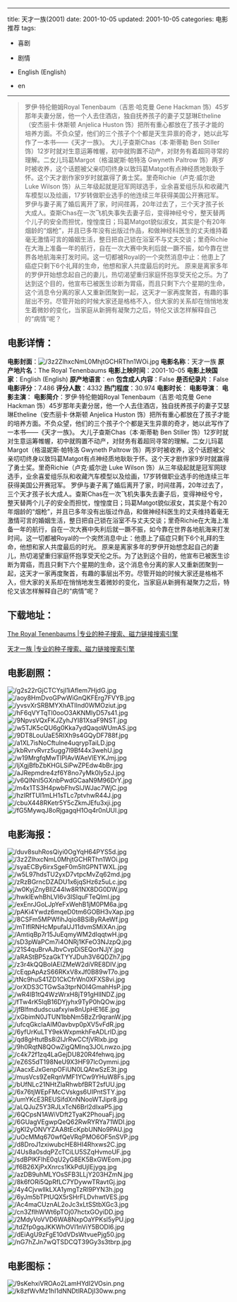 
---
title: 天才一族(2001)
date: 2001-10-05
updated: 2001-10-05
categories: 电影推荐
tags:
- 喜剧
- 剧情

- English (English)
- en
---


> 罗伊·特伦鲍姆Royal Tenenbaum（吉恩·哈克曼 Gene Hackman 饰）45岁那年夫妻分居，他一个人去住酒店，独自抚养孩子的妻子艾瑟琳Etheline（安杰丽卡·休斯顿 Anjelica Huston 饰）把所有重心都放在了孩子才能的培养方面。不负众望，他们的三个孩子个个都是天生异禀的奇才，她以此写作了一本书——《天才一族》。 大儿子查斯Chas（本·斯蒂勒 Ben Stiller 饰）12岁时就对生意运筹帷幄，初中就购置不动产，对财务有着超同寻常的理解。二女儿玛葛Margot（格温妮斯·帕特洛 Gwyneth Paltrow 饰）两岁时被收养，这个话题被父亲叨叨终身以致玛葛Matgot有点神经质地耿耿于怀。这个天才剧作家9岁时就赢得了勇士奖。里奇Richie（卢克·威尔逊 Luke Wilson 饰）从三年级起就是冠军网球选手，业余喜爱组乐队和收藏汽车模型以及绘画，17岁转做职业选手的他连续三年获得美国公开赛冠军。 罗伊与妻子离了婚后离开了家，时间荏苒，20年过去了，三个天才孩子长大成人。查斯Chas在一次飞机失事失去妻子后，变得神经兮兮，整天替两个儿子的安全而担忧，惶惶度日；玛葛Matgot貌似淑女，其实是个有20年烟龄的“烟枪”，并且已多年没有出版过作品，和做神经科医生的丈夫维持着毫无激情可言的婚姻生活，整日把自己锁在浴室不与丈夫交谈；里奇Richie在大海上准备一年的航行，自在一次大赛中失利后就一蹶不振，如今靠在世界各地航海来打发时间。这一切都被Royal的一个突然消息中止：他患上了癌症只剩下6个礼拜的生命，他想和家人共度最后的时光。 原来是离家多年的罗伊开始想念起自己的妻儿，热切渴望重归家庭怀抱享受天伦之乐。为了达到这个目的，他宣布已被医生诊断为胃癌，而且只剩下六个星期的生命，这个消息令分离的家人又重新团聚到一起，这天才一家再度聚首，有趣的事层出不穷。尽管开始的时候大家还是格格不入，但大家的关系却在悄悄地发生着微妙的变化，当家庭从新拥有凝聚力之后，特伦又该怎样解释自己的“病情”呢？

## **电影详情**：

**电影封面**：<img src="https://image.tmdb.org/t/p/w200/3z2ZIhxcNmL0MhjtGCHRThn1WOi.jpg" alt="/3z2ZIhxcNmL0MhjtGCHRThn1WOi.jpg" title="/3z2ZIhxcNmL0MhjtGCHRThn1WOi.jpg">
**电影名称**：天才一族
**原产地片名**：The Royal Tenenbaums
**电影上映时间**：2001-10-05
**电影上映国家**：English (English)
**原产地语言**：en
**包含成人内容**：False
**是否纪录片**：False
**电影评分**：7.486
**评分人数**：4332
**热门程度**：30.974
**电影时长**：
**电影导演**：
**电影主演**：
**电影简介**：罗伊·特伦鲍姆Royal Tenenbaum（吉恩·哈克曼 Gene Hackman 饰）45岁那年夫妻分居，他一个人去住酒店，独自抚养孩子的妻子艾瑟琳Etheline（安杰丽卡·休斯顿 Anjelica Huston 饰）把所有重心都放在了孩子才能的培养方面。不负众望，他们的三个孩子个个都是天生异禀的奇才，她以此写作了一本书——《天才一族》。 大儿子查斯Chas（本·斯蒂勒 Ben Stiller 饰）12岁时就对生意运筹帷幄，初中就购置不动产，对财务有着超同寻常的理解。二女儿玛葛Margot（格温妮斯·帕特洛 Gwyneth Paltrow 饰）两岁时被收养，这个话题被父亲叨叨终身以致玛葛Matgot有点神经质地耿耿于怀。这个天才剧作家9岁时就赢得了勇士奖。里奇Richie（卢克·威尔逊 Luke Wilson 饰）从三年级起就是冠军网球选手，业余喜爱组乐队和收藏汽车模型以及绘画，17岁转做职业选手的他连续三年获得美国公开赛冠军。 罗伊与妻子离了婚后离开了家，时间荏苒，20年过去了，三个天才孩子长大成人。查斯Chas在一次飞机失事失去妻子后，变得神经兮兮，整天替两个儿子的安全而担忧，惶惶度日；玛葛Matgot貌似淑女，其实是个有20年烟龄的“烟枪”，并且已多年没有出版过作品，和做神经科医生的丈夫维持着毫无激情可言的婚姻生活，整日把自己锁在浴室不与丈夫交谈；里奇Richie在大海上准备一年的航行，自在一次大赛中失利后就一蹶不振，如今靠在世界各地航海来打发时间。这一切都被Royal的一个突然消息中止：他患上了癌症只剩下6个礼拜的生命，他想和家人共度最后的时光。 原来是离家多年的罗伊开始想念起自己的妻儿，热切渴望重归家庭怀抱享受天伦之乐。为了达到这个目的，他宣布已被医生诊断为胃癌，而且只剩下六个星期的生命，这个消息令分离的家人又重新团聚到一起，这天才一家再度聚首，有趣的事层出不穷。尽管开始的时候大家还是格格不入，但大家的关系却在悄悄地发生着微妙的变化，当家庭从新拥有凝聚力之后，特伦又该怎样解释自己的“病情”呢？

## **下载地址**：
[The Royal Tenenbaums |专业的种子搜索、磁力链接搜索引擎](https://movie.amd794.com:2083/?search=The%20Royal%20Tenenbaums&ordering=&mode=match_phrase&page_size=10&page=1)

[天才一族 |专业的种子搜索、磁力链接搜索引擎](https://movie.amd794.com:2083/?search=%E5%A4%A9%E6%89%8D%E4%B8%80%E6%97%8F&ordering=&mode=match_phrase&page_size=10&page=1)
 

## **电影剧照**：
<img src="https://image.tmdb.org/t/p/original/g2s22rGjCTCYsjI1iAflem7HjdG.jpg" alt="/g2s22rGjCTCYsjI1iAflem7HjdG.jpg" title="/g2s22rGjCTCYsjI1iAflem7HjdG.jpg"><img src="https://image.tmdb.org/t/p/original/aoy8HmDvoGPwWiGnQKFErg7FVYB.jpg" alt="/aoy8HmDvoGPwWiGnQKFErg7FVYB.jpg" title="/aoy8HmDvoGPwWiGnQKFErg7FVYB.jpg"><img src="https://image.tmdb.org/t/p/original/yvsvXrSRBMYXhATIlnd0WMOziut.jpg" alt="/yvsvXrSRBMYXhATIlnd0WMOziut.jpg" title="/yvsvXrSRBMYXhATIlnd0WMOziut.jpg"><img src="https://image.tmdb.org/t/p/original/hF6qVYTqTl0ooO3AKNMlyD57s41.jpg" alt="/hF6qVYTqTl0ooO3AKNMlyD57s41.jpg" title="/hF6qVYTqTl0ooO3AKNMlyD57s41.jpg"><img src="https://image.tmdb.org/t/p/original/9NpvsVQxFKJZyhJYI81XsaF9NST.jpg" alt="/9NpvsVQxFKJZyhJYI81XsaF9NST.jpg" title="/9NpvsVQxFKJZyhJYI81XsaF9NST.jpg"><img src="https://image.tmdb.org/t/p/original/w5TJK5cQU6g0Kka7ydQaqoWUmAS.jpg" alt="/w5TJK5cQU6g0Kka7ydQaqoWUmAS.jpg" title="/w5TJK5cQU6g0Kka7ydQaqoWUmAS.jpg"><img src="https://image.tmdb.org/t/p/original/9DT8LouUaE5RIXh9s4GQyDF788f.jpg" alt="/9DT8LouUaE5RIXh9s4GQyDF788f.jpg" title="/9DT8LouUaE5RIXh9s4GQyDF788f.jpg"><img src="https://image.tmdb.org/t/p/original/a1XL7isNoCftulne4uqrypTaiLD.jpg" alt="/a1XL7isNoCftulne4uqrypTaiLD.jpg" title="/a1XL7isNoCftulne4uqrypTaiLD.jpg"><img src="https://image.tmdb.org/t/p/original/kbRvrvRvrz5ugg7l9Bf44x3wehU.jpg" alt="/kbRvrvRvrz5ugg7l9Bf44x3wehU.jpg" title="/kbRvrvRvrz5ugg7l9Bf44x3wehU.jpg"><img src="https://image.tmdb.org/t/p/original/w19MrgfqMwTIPIAvWAeVlEYKJmj.jpg" alt="/w19MrgfqMwTIPIAvWAeVlEYKJmj.jpg" title="/w19MrgfqMwTIPIAvWAeVlEYKJmj.jpg"><img src="https://image.tmdb.org/t/p/original/ljXgjBfbZbKHGLSiPwZPEdw4bBr.jpg" alt="/ljXgjBfbZbKHGLSiPwZPEdw4bBr.jpg" title="/ljXgjBfbZbKHGLSiPwZPEdw4bBr.jpg"><img src="https://image.tmdb.org/t/p/original/aJRepmdre4zf6Y8no7yMk0ly5zJ.jpg" alt="/aJRepmdre4zf6Y8no7yMk0ly5zJ.jpg" title="/aJRepmdre4zf6Y8no7yMk0ly5zJ.jpg"><img src="https://image.tmdb.org/t/p/original/v6QlNnI5GXnbPwdGCaaN9M96DrY.jpg" alt="/v6QlNnI5GXnbPwdGCaaN9M96DrY.jpg" title="/v6QlNnI5GXnbPwdGCaaN9M96DrY.jpg"><img src="https://image.tmdb.org/t/p/original/m4x1TS3H4pwbFhvSlJWJac7WjC.jpg" alt="/m4x1TS3H4pwbFhvSlJWJac7WjC.jpg" title="/m4x1TS3H4pwbFhvSlJWJac7WjC.jpg"><img src="https://image.tmdb.org/t/p/original/hzlRfTUl1mLH1sTLc7ptvhwR44J.jpg" alt="/hzlRfTUl1mLH1sTLc7ptvhwR44J.jpg" title="/hzlRfTUl1mLH1sTLc7ptvhwR44J.jpg"><img src="https://image.tmdb.org/t/p/original/cbuX448RKetr5Y5cZkmJEfu3xji.jpg" alt="/cbuX448RKetr5Y5cZkmJEfu3xji.jpg" title="/cbuX448RKetr5Y5cZkmJEfu3xji.jpg"><img src="https://image.tmdb.org/t/p/original/fG5MywqJ8oRjgagqH1Oq4r0nUUI.jpg" alt="/fG5MywqJ8oRjgagqH1Oq4r0nUUI.jpg" title="/fG5MywqJ8oRjgagqH1Oq4r0nUUI.jpg">

## **电影海报**：
<img src="https://image.tmdb.org/t/p/original/duv8suhRosQiyi0OgYqH64PYS5d.jpg" alt="/duv8suhRosQiyi0OgYqH64PYS5d.jpg" title="/duv8suhRosQiyi0OgYqH64PYS5d.jpg"><img src="https://image.tmdb.org/t/p/original/3z2ZIhxcNmL0MhjtGCHRThn1WOi.jpg" alt="/3z2ZIhxcNmL0MhjtGCHRThn1WOi.jpg" title="/3z2ZIhxcNmL0MhjtGCHRThn1WOi.jpg"><img src="https://image.tmdb.org/t/p/original/syaECBy6irxSgeF0m5ltGPNTWXL.jpg" alt="/syaECBy6irxSgeF0m5ltGPNTWXL.jpg" title="/syaECBy6irxSgeF0m5ltGPNTWXL.jpg"><img src="https://image.tmdb.org/t/p/original/w5L97hdsTU2yxD7vtpcMvZq62md.jpg" alt="/w5L97hdsTU2yxD7vtpcMvZq62md.jpg" title="/w5L97hdsTU2yxD7vtpcMvZq62md.jpg"><img src="https://image.tmdb.org/t/p/original/zRzBGrncDZADU1x6jqSHz6z5uLc.jpg" alt="/zRzBGrncDZADU1x6jqSHz6z5uLc.jpg" title="/zRzBGrncDZADU1x6jqSHz6z5uLc.jpg"><img src="https://image.tmdb.org/t/p/original/w0KyjZnyBIlZ44lw8R1NX8DG0DW.jpg" alt="/w0KyjZnyBIlZ44lw8R1NX8DG0DW.jpg" title="/w0KyjZnyBIlZ44lw8R1NX8DG0DW.jpg"><img src="https://image.tmdb.org/t/p/original/hwklEwhBhLVI6v3ISlquFTeQIml.jpg" alt="/hwklEwhBhLVI6v3ISlquFTeQIml.jpg" title="/hwklEwhBhLVI6v3ISlquFTeQIml.jpg"><img src="https://image.tmdb.org/t/p/original/exEnrJGoLJpYeFxWehB1jM0PM6a.jpg" alt="/exEnrJGoLJpYeFxWehB1jM0PM6a.jpg" title="/exEnrJGoLJpYeFxWehB1jM0PM6a.jpg"><img src="https://image.tmdb.org/t/p/original/pAKi4Ywdz6mqeD0tm6GOBH3vXap.jpg" alt="/pAKi4Ywdz6mqeD0tm6GOBH3vXap.jpg" title="/pAKi4Ywdz6mqeD0tm6GOBH3vXap.jpg"><img src="https://image.tmdb.org/t/p/original/8CSFm5MPWfihJqio8BSiByRAeWf.jpg" alt="/8CSFm5MPWfihJqio8BSiByRAeWf.jpg" title="/8CSFm5MPWfihJqio8BSiByRAeWf.jpg"><img src="https://image.tmdb.org/t/p/original/mTIflRNHcMpufaUJ11dvmSMiXAn.jpg" alt="/mTIflRNHcMpufaUJ11dvmSMiXAn.jpg" title="/mTIflRNHcMpufaUJ11dvmSMiXAn.jpg"><img src="https://image.tmdb.org/t/p/original/AmtiqBp7r15JuEqmyWM2dIqqtwH.jpg" alt="/AmtiqBp7r15JuEqmyWM2dIqqtwH.jpg" title="/AmtiqBp7r15JuEqmyWM2dIqqtwH.jpg"><img src="https://image.tmdb.org/t/p/original/sD3pWaPCm7i4ONRj1KFeO3NJzpQ.jpg" alt="/sD3pWaPCm7i4ONRj1KFeO3NJzpQ.jpg" title="/sD3pWaPCm7i4ONRj1KFeO3NJzpQ.jpg"><img src="https://image.tmdb.org/t/p/original/21S4quBrvAJbvCvpDiSEQorNJjY.jpg" alt="/21S4quBrvAJbvCvpDiSEQorNJjY.jpg" title="/21S4quBrvAJbvCvpDiSEQorNJjY.jpg"><img src="https://image.tmdb.org/t/p/original/aRAStBP5zaGkTYYJDuh3V6QDZh7.jpg" alt="/aRAStBP5zaGkTYYJDuh3V6QDZh7.jpg" title="/aRAStBP5zaGkTYYJDuh3V6QDZh7.jpg"><img src="https://image.tmdb.org/t/p/original/z3r4kQQBoIAEIZMeW2diVRE8DIV.jpg" alt="/z3r4kQQBoIAEIZMeW2diVRE8DIV.jpg" title="/z3r4kQQBoIAEIZMeW2diVRE8DIV.jpg"><img src="https://image.tmdb.org/t/p/original/cEqpApAzS66RKxV8xJf0B89wT7o.jpg" alt="/cEqpApAzS66RKxV8xJf0B89wT7o.jpg" title="/cEqpApAzS66RKxV8xJf0B89wT7o.jpg"><img src="https://image.tmdb.org/t/p/original/tNc9huS41ZD1CkCfrWn0XFXS8vi.jpg" alt="/tNc9huS41ZD1CkCfrWn0XFXS8vi.jpg" title="/tNc9huS41ZD1CkCfrWn0XFXS8vi.jpg"><img src="https://image.tmdb.org/t/p/original/orXDS3CTGwSa3tprNOI4GmahHsP.jpg" alt="/orXDS3CTGwSa3tprNOI4GmahHsP.jpg" title="/orXDS3CTGwSa3tprNOI4GmahHsP.jpg"><img src="https://image.tmdb.org/t/p/original/wR4lB1tQ4WzWrxH8jT91gHlINDZ.jpg" alt="/wR4lB1tQ4WzWrxH8jT91gHlINDZ.jpg" title="/wR4lB1tQ4WzWrxH8jT91gHlINDZ.jpg"><img src="https://image.tmdb.org/t/p/original/fTw4rK5lqB16DYjyhx9TyP0hQOw.jpg" alt="/fTw4rK5lqB16DYjyhx9TyP0hQOw.jpg" title="/fTw4rK5lqB16DYjyhx9TyP0hQOw.jpg"><img src="https://image.tmdb.org/t/p/original/jfBlfmdudscuafxyiw8nUpHE16E.jpg" alt="/jfBlfmdudscuafxyiw8nUpHE16E.jpg" title="/jfBlfmdudscuafxyiw8nUpHE16E.jpg"><img src="https://image.tmdb.org/t/p/original/xGbimN0JTUN1bbNm5BzZr9qranW.jpg" alt="/xGbimN0JTUN1bbNm5BzZr9qranW.jpg" title="/xGbimN0JTUN1bbNm5BzZr9qranW.jpg"><img src="https://image.tmdb.org/t/p/original/ufcqGkcIaAlM0avbvp0pXV5vFdR.jpg" alt="/ufcqGkcIaAlM0avbvp0pXV5vFdR.jpg" title="/ufcqGkcIaAlM0avbvp0pXV5vFdR.jpg"><img src="https://image.tmdb.org/t/p/original/6yfUrKuLTY9ekWxpmkhFeADLrlD.jpg" alt="/6yfUrKuLTY9ekWxpmkhFeADLrlD.jpg" title="/6yfUrKuLTY9ekWxpmkhFeADLrlD.jpg"><img src="https://image.tmdb.org/t/p/original/qd8gHtutBs8i2IJrRwCCfjVRlxb.jpg" alt="/qd8gHtutBs8i2IJrRwCCfjVRlxb.jpg" title="/qd8gHtutBs8i2IJrRwCCfjVRlxb.jpg"><img src="https://image.tmdb.org/t/p/original/9h0RqtN8QOwZigQMInq3JOLnwzo.jpg" alt="/9h0RqtN8QOwZigQMInq3JOLnwzo.jpg" title="/9h0RqtN8QOwZigQMInq3JOLnwzo.jpg"><img src="https://image.tmdb.org/t/p/original/c4k72f1zq4LaGejDU820R4fehwq.jpg" alt="/c4k72f1zq4LaGejDU820R4fehwq.jpg" title="/c4k72f1zq4LaGejDU820R4fehwq.jpg"><img src="https://image.tmdb.org/t/p/original/eZ6S5dT198NeU9X3HF97lcOymmi.jpg" alt="/eZ6S5dT198NeU9X3HF97lcOymmi.jpg" title="/eZ6S5dT198NeU9X3HF97lcOymmi.jpg"><img src="https://image.tmdb.org/t/p/original/AacxEJxGenpOFiUN0LQAtwSzE3t.jpg" alt="/AacxEJxGenpOFiUN0LQAtwSzE3t.jpg" title="/AacxEJxGenpOFiUN0LQAtwSzE3t.jpg"><img src="https://image.tmdb.org/t/p/original/musVcs9ZeRqnVMF1YCw9YHuW8Fs.jpg" alt="/musVcs9ZeRqnVMF1YCw9YHuW8Fs.jpg" title="/musVcs9ZeRqnVMF1YCw9YHuW8Fs.jpg"><img src="https://image.tmdb.org/t/p/original/bUfNLc21NHtZlaRhwbfBRT2sfUU.jpg" alt="/bUfNLc21NHtZlaRhwbfBRT2sfUU.jpg" title="/bUfNLc21NHtZlaRhwbfBRT2sfUU.jpg"><img src="https://image.tmdb.org/t/p/original/6x76tjWEpFMcCVskgs6UIPntSTY.jpg" alt="/6x76tjWEpFMcCVskgs6UIPntSTY.jpg" title="/6x76tjWEpFMcCVskgs6UIPntSTY.jpg"><img src="https://image.tmdb.org/t/p/original/umYKcE3REUSifdXnNNooWTJipr8.jpg" alt="/umYKcE3REUSifdXnNNooWTJipr8.jpg" title="/umYKcE3REUSifdXnNNooWTJipr8.jpg"><img src="https://image.tmdb.org/t/p/original/aLQJuZ5Y3RJLxTcN6Brl2dIxaP5.jpg" alt="/aLQJuZ5Y3RJLxTcN6Brl2dIxaP5.jpg" title="/aLQJuZ5Y3RJLxTcN6Brl2dIxaP5.jpg"><img src="https://image.tmdb.org/t/p/original/6QCpsN1AWiVDft2TyaK2PhouaFj.jpg" alt="/6QCpsN1AWiVDft2TyaK2PhouaFj.jpg" title="/6QCpsN1AWiVDft2TyaK2PhouaFj.jpg"><img src="https://image.tmdb.org/t/p/original/6GUagVEgwpQeQ62RwRYRYa71WDl.jpg" alt="/6GUagVEgwpQeQ62RwRYRYa71WDl.jpg" title="/6GUagVEgwpQeQ62RwRYRYa71WDl.jpg"><img src="https://image.tmdb.org/t/p/original/gKl2yONVYZAA8tEcKpbUNNo9PAU.jpg" alt="/gKl2yONVYZAA8tEcKpbUNNo9PAU.jpg" title="/gKl2yONVYZAA8tEcKpbUNNo9PAU.jpg"><img src="https://image.tmdb.org/t/p/original/uOcMMq670wfQeVRqPMO6OF5nSVP.jpg" alt="/uOcMMq670wfQeVRqPMO6OF5nSVP.jpg" title="/uOcMMq670wfQeVRqPMO6OF5nSVP.jpg"><img src="https://image.tmdb.org/t/p/original/d8DroJ1zxiwubcHE8HI4Rhxws2C.jpg" alt="/d8DroJ1zxiwubcHE8HI4Rhxws2C.jpg" title="/d8DroJ1zxiwubcHE8HI4Rhxws2C.jpg"><img src="https://image.tmdb.org/t/p/original/4Us8a0sdqPZcTCiLU5SZqHvmoUF.jpg" alt="/4Us8a0sdqPZcTCiLU5SZqHvmoUF.jpg" title="/4Us8a0sdqPZcTCiLU5SZqHvmoUF.jpg"><img src="https://image.tmdb.org/t/p/original/sdBPlKFIhE0qU2yG8EK5BxGWEom.jpg" alt="/sdBPlKFIhE0qU2yG8EK5BxGWEom.jpg" title="/sdBPlKFIhE0qU2yG8EK5BxGWEom.jpg"><img src="https://image.tmdb.org/t/p/original/f6B26XjPxXnrcs1KkPdUjIEjygq.jpg" alt="/f6B26XjPxXnrcs1KkPdUjIEjygq.jpg" title="/f6B26XjPxXnrcs1KkPdUjIEjygq.jpg"><img src="https://image.tmdb.org/t/p/original/azDB9uhMLYOsSFB3LLjY203HZmN.jpg" alt="/azDB9uhMLYOsSFB3LLjY203HZmN.jpg" title="/azDB9uhMLYOsSFB3LLjY203HZmN.jpg"><img src="https://image.tmdb.org/t/p/original/8k6fORi5QpRfLC7YDywwTRavtGj.jpg" alt="/8k6fORi5QpRfLC7YDywwTRavtGj.jpg" title="/8k6fORi5QpRfLC7YDywwTRavtGj.jpg"><img src="https://image.tmdb.org/t/p/original/4y4CjvwlIkLXA1ymgTzRl9PYN3h.jpg" alt="/4y4CjvwlIkLXA1ymgTzRl9PYN3h.jpg" title="/4y4CjvwlIkLXA1ymgTzRl9PYN3h.jpg"><img src="https://image.tmdb.org/t/p/original/6yJm5bTPtUQX5rSHrFLDvhwtVES.jpg" alt="/6yJm5bTPtUQX5rSHrFLDvhwtVES.jpg" title="/6yJm5bTPtUQX5rSHrFLDvhwtVES.jpg"><img src="https://image.tmdb.org/t/p/original/Ac4maCUznAL2oJc3xLtSStbXGc3.jpg" alt="/Ac4maCUznAL2oJc3xLtSStbXGc3.jpg" title="/Ac4maCUznAL2oJc3xLtSStbXGc3.jpg"><img src="https://image.tmdb.org/t/p/original/cn3ZflhWWt6pTOj07hctxGOyiDD.jpg" alt="/cn3ZflhWWt6pTOj07hctxGOyiDD.jpg" title="/cn3ZflhWWt6pTOj07hctxGOyiDD.jpg"><img src="https://image.tmdb.org/t/p/original/2MdyVoVVD6WA8NxpOaYPKsl5yPU.jpg" alt="/2MdyVoVVD6WA8NxpOaYPKsl5yPU.jpg" title="/2MdyVoVVD6WA8NxpOaYPKsl5yPU.jpg"><img src="https://image.tmdb.org/t/p/original/tdZfp0gqJKKWhOVI1nViY5BODl6.jpg" alt="/tdZfp0gqJKKWhOVI1nViY5BODl6.jpg" title="/tdZfp0gqJKKWhOVI1nViY5BODl6.jpg"><img src="https://image.tmdb.org/t/p/original/dEiAgU9zFgE10dVDsWtvuePjg50.jpg" alt="/dEiAgU9zFgE10dVDsWtvuePjg50.jpg" title="/dEiAgU9zFgE10dVDsWtvuePjg50.jpg"><img src="https://image.tmdb.org/t/p/original/nG7hZJn7wQTSDCQT39Gy3s3tbrp.jpg" alt="/nG7hZJn7wQTSDCQT39Gy3s3tbrp.jpg" title="/nG7hZJn7wQTSDCQT39Gy3s3tbrp.jpg">

## **电影图标**：
<img src="https://image.tmdb.org/t/p/original/9sKehxiVROAo2LamHYdI2VOsin.png" alt="/9sKehxiVROAo2LamHYdI2VOsin.png" title="/9sKehxiVROAo2LamHYdI2VOsin.png"><img src="https://image.tmdb.org/t/p/original/k8zfWvMz1hI1dNNDtlRADjI30ww.png" alt="/k8zfWvMz1hI1dNNDtlRADjI30ww.png" title="/k8zfWvMz1hI1dNNDtlRADjI30ww.png">
